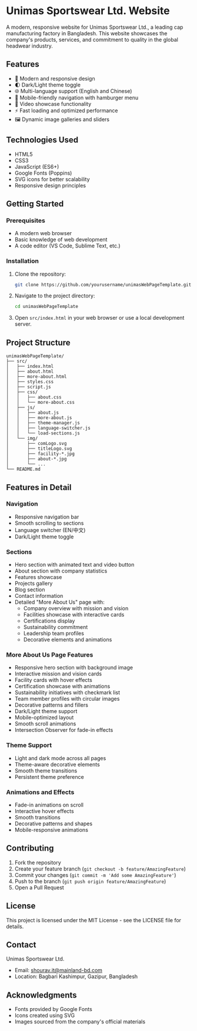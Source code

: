 # Unimas Sportswear Ltd. Website

A modern, responsive website for Unimas Sportswear Ltd., a leading cap manufacturing factory in Bangladesh. This website showcases the company's products, services, and commitment to quality in the global headwear industry.

## Features

- 🎨 Modern and responsive design
- 🌓 Dark/Light theme toggle
- 🌐 Multi-language support (English and Chinese)
- 📱 Mobile-friendly navigation with hamburger menu
- 🎥 Video showcase functionality
- ⚡ Fast loading and optimized performance
- 🖼️ Dynamic image galleries and sliders

## Technologies Used

- HTML5
- CSS3
- JavaScript (ES6+)
- Google Fonts (Poppins)
- SVG icons for better scalability
- Responsive design principles

## Getting Started

### Prerequisites

- A modern web browser
- Basic knowledge of web development
- A code editor (VS Code, Sublime Text, etc.)

### Installation

1. Clone the repository:
   ```bash
   git clone https://github.com/yourusername/unimasWebPageTemplate.git
   ```

2. Navigate to the project directory:
   ```bash
   cd unimasWebPageTemplate
   ```

3. Open `src/index.html` in your web browser or use a local development server.

## Project Structure

```
unimasWebPageTemplate/
├── src/
│   ├── index.html
│   ├── about.html
│   ├── more-about.html
│   ├── styles.css
│   ├── script.js
│   ├── css/
│   │   ├── about.css
│   │   └── more-about.css
│   ├── js/
│   │   ├── about.js
│   │   ├── more-about.js
│   │   ├── theme-manager.js
│   │   ├── language-switcher.js
│   │   └── load-sections.js
│   └── img/
│       ├── comLogo.svg
│       ├── titleLogo.svg
│       ├── facility-*.jpg
│       ├── about-*.jpg
│       └── ...
└── README.md
```

## Features in Detail

### Navigation
- Responsive navigation bar
- Smooth scrolling to sections
- Language switcher (EN/中文)
- Dark/Light theme toggle

### Sections
- Hero section with animated text and video button
- About section with company statistics
- Features showcase
- Projects gallery
- Blog section
- Contact information
- Detailed "More About Us" page with:
  - Company overview with mission and vision
  - Facilities showcase with interactive cards
  - Certifications display
  - Sustainability commitment
  - Leadership team profiles
  - Decorative elements and animations

### More About Us Page Features
- Responsive hero section with background image
- Interactive mission and vision cards
- Facility cards with hover effects
- Certification showcase with animations
- Sustainability initiatives with checkmark list
- Team member profiles with circular images
- Decorative patterns and fillers
- Dark/Light theme support
- Mobile-optimized layout
- Smooth scroll animations
- Intersection Observer for fade-in effects

### Theme Support
- Light and dark mode across all pages
- Theme-aware decorative elements
- Smooth theme transitions
- Persistent theme preference

### Animations and Effects
- Fade-in animations on scroll
- Interactive hover effects
- Smooth transitions
- Decorative patterns and shapes
- Mobile-responsive animations

## Contributing

1. Fork the repository
2. Create your feature branch (`git checkout -b feature/AmazingFeature`)
3. Commit your changes (`git commit -m 'Add some AmazingFeature'`)
4. Push to the branch (`git push origin feature/AmazingFeature`)
5. Open a Pull Request

## License

This project is licensed under the MIT License - see the LICENSE file for details.

## Contact

Unimas Sportswear Ltd.
- Email: shourav.it@mainland-bd.com
- Location: Bagbari Kashimpur, Gazipur, Bangladesh

## Acknowledgments

- Fonts provided by Google Fonts
- Icons created using SVG
- Images sourced from the company's official materials